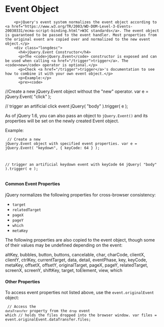 # Event Object

        <p>jQuery's event system normalizes the event object according to <a href="https://www.w3.org/TR/2003/WD-DOM-Level-3-Events-20030331/ecma-script-binding.html">W3C standards</a>. The event object is guaranteed to be passed to the event handler. Most properties from the original event are copied over and normalized to the new event object.</p>
        <div class="longdesc">
          <h4>jQuery.Event Constructor</h4>
          <p>The <code>jQuery.Event</code> constructor is exposed and can be used when calling <a href="/trigger">trigger</a>. The <code>new</code> operator is optional.</p>
          <p>Check <a href="/trigger">trigger</a>'s documentation to see how to combine it with your own event object.</p>
          <p>Example:</p>
          <pre><code>
//Create a new jQuery.Event object without the "new" operator.
var e = jQuery.Event( "click" );

// trigger an artificial click event
jQuery( "body" ).trigger( e );
</code></pre>
          <p>As of jQuery 1.6, you can also pass an object to <code>jQuery.Event()</code> and its properties will be set on the newly created Event object.</p>
          <p>Example:</p>
          <pre><code>
// Create a new jQuery.Event object with specified event properties.
var e = jQuery.Event( "keydown", { keyCode: 64 } );

// trigger an artificial keydown event with keyCode 64
jQuery( "body" ).trigger( e );
</code></pre>
          <h4>Common Event Properties</h4>
          <p>jQuery normalizes the following properties for cross-browser consistency:</p>
          <ul>
            <li>
              <code>target</code>
            </li>
            <li>
              <code>relatedTarget</code>
            </li>
            <li>
              <code>pageX</code>
            </li>
            <li>
              <code>pageY</code>
            </li>
            <li>
              <code>which</code>
            </li>
            <li>
              <code>metaKey</code>
            </li>
          </ul>
          <p>The following properties are also copied to the event object, though some of their values may be undefined depending on the event:</p>
          <p>altKey, bubbles, button, buttons, cancelable, char, charCode, clientX, clientY, ctrlKey, currentTarget, data, detail, eventPhase, key, keyCode, metaKey, offsetX, offsetY, originalTarget, pageX, pageY, relatedTarget, screenX, screenY, shiftKey, target, toElement, view, which</p>
          <h4>Other Properties</h4>
          <p>To access event properties not listed above, use the <code>event.originalEvent</code> object:</p>
          <pre><code>
// Access the `dataTransfer` property from the `drop` event which
// holds the files dropped into the browser window.
var files = event.originalEvent.dataTransfer.files;
</code></pre>
        </div>
      